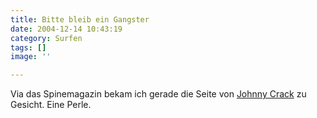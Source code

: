 ```yaml
---
title: Bitte bleib ein Gangster
date: 2004-12-14 10:43:19
category: Surfen
tags: []
image: ''

---
```


Via das Spinemagazin bekam ich gerade die Seite von [Johnny Crack](http://blackchucktaylor.com/jon/) zu Gesicht. Eine Perle.
